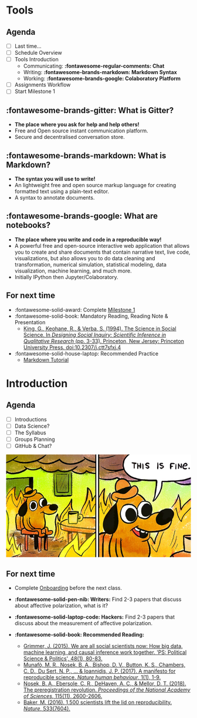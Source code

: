 # Tools

## Agenda
- [ ] Last time...
- [ ] Schedule Overview
- [ ] Tools Introduction
    - Communicating: **:fontawesome-regular-comments: Chat**
    - Writing: **:fontawesome-brands-markdown: Markdown Syntax**
    - Working: **:fontawesome-brands-google: Colaboratory Platform**
- [ ] Assignments Workflow
- [ ] Start Milestone 1

## :fontawesome-brands-gitter: What is Gitter?
- **The place where you ask for help and help others!**
- Free and Open source instant communication platform.
- Secure and decentralised conversation store.

## :fontawesome-brands-markdown: What is Markdown?
- **The syntax you will use to write!**
- An lightweight free and open source markup language for creating formatted text using a plain-text editor.
- A syntax to annotate documents.

## :fontawesome-brands-google: What are notebooks?
- **The place where you write and code in a reproducible way!**
- A powerful free and open-source interactive web application that allows you to create and share documents that contain narrative text, live code, visualizations, but also allows you to do data cleaning and transformation, numerical simulation, statistical modeling, data visualization, machine learning, and much more.
- Initially IPython then Jupyter/Colaboratory.

## For next time
- :fontawesome-solid-award: Complete [Milestone 1](https://colab.research.google.com/github/mickaeltemporao/data-analysis/blob/main/materials/assignment-1.ipynb)
- :fontawesome-solid-book: Mandatory Reading, Reading Note & Presentation
    - [King, G., Keohane, R., & Verba, S. (1994). The Science in Social Science. In *Designing Social Inquiry: Scientific Inference in Qualitative Research* (pp. 3-33). Princeton, New Jersey: Princeton University Press. doi:10.2307/j.ctt7sfxj.4](http://filesender.sciencespobordeaux.fr/?s=download&token=1b66e304-ac7d-4fb2-a017-97ec3186befd)
- :fontawesome-solid-house-laptop: Recommended Practice
    - [Markdown Tutorial](https://commonmark.org/help/tutorial/)


# Introduction

## Agenda
- [ ] Introductions
- [ ] Data Science?
- [ ] The Syllabus
- [ ] Groups Planning
- [ ] GitHub & Chat?

![This is Fine...](../images/fine.jpg)

## For next time

- Complete [Onboarding](../resources/onboarding.md) before the next class.
- **:fontawesome-solid-pen-nib: Writers:** Find 2-3 papers that discuss about affective polarization, what is it?
- **:fontawesome-solid-laptop-code: Hackers:** Find 2-3 papers that discuss about the measurement of affective polarization.

- **:fontawesome-solid-book: Recommended Reading:**
    - [Grimmer, J. (2015). We are all social scientists now: How big data, machine learning, and causal inference work together. 'PS: Political Science & Politics', 48(1), 80-83.](https://stanford.edu/~jgrimmer/bd_2.pdf)
    - [Munafò, M. R., Nosek, B. A., Bishop, D. V., Button, K. S., Chambers, C. D., Du Sert, N. P., ... & Ioannidis, J. P. (2017). A manifesto for reproducible science. *Nature human behaviour*, 1(1), 1-9.](https://www.nature.com/articles/s41562-016-0021)
    - [Nosek, B. A., Ebersole, C. R., DeHaven, A. C., & Mellor, D. T. (2018). The preregistration revolution. *Proceedings of the National Academy of Sciences*, 115(11), 2600-2606.](https://www.pnas.org/content/115/11/2600.full)
    - [Baker, M. (2016). 1,500 scientists lift the lid on reproducibility. *Nature*, 533(7604).](https://www.nature.com/articles/533452a)

